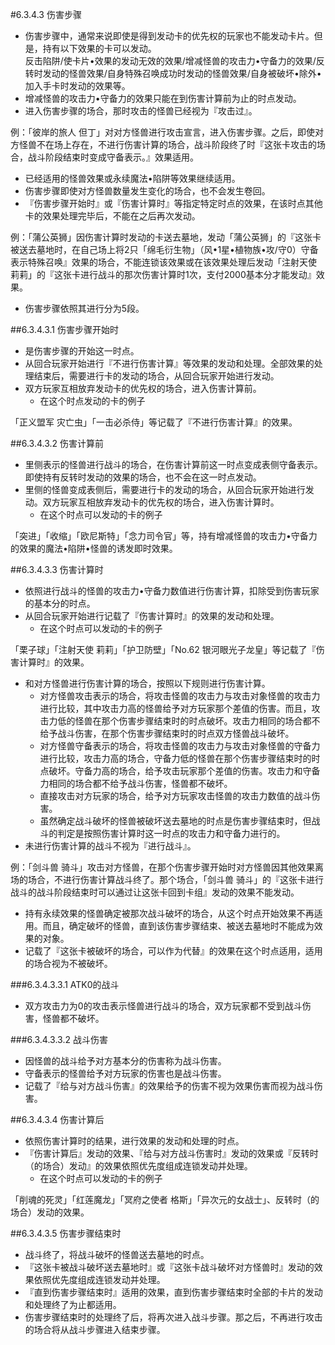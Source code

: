 #6.3.4.3        伤害步骤
* 伤害步骤中，通常来说即使是得到发动卡的优先权的玩家也不能发动卡片。但是，持有以下效果的卡可以发动。<br>
反击陷阱/使卡片•效果的发动无效的效果/增减怪兽的攻击力•守备力的效果/反转时发动的怪兽效果/自身特殊召唤成功时发动的怪兽效果/自身被破坏•除外•加入手卡时发动的效果等。
* 增减怪兽的攻击力•守备力的效果只能在到伤害计算前为止的时点发动。
* 进入伤害步骤的场合，那时攻击的怪兽已经视为『攻击过』。

例：「彼岸的旅人 但丁」对对方怪兽进行攻击宣言，进入伤害步骤。之后，即使对方怪兽不在场上存在，不进行伤害计算的场合，战斗阶段终了时『这张卡攻击的场合，战斗阶段结束时变成守备表示。』效果适用。
* 已经适用的怪兽效果或永续魔法•陷阱等效果继续适用。
* 伤害步骤即使对方怪兽数量发生变化的场合，也不会发生卷回。
* 『伤害步骤开始时』或『伤害计算时』等指定特定时点的效果，在该时点其他卡的效果处理完毕后，不能在之后再次发动。

例：「蒲公英狮」因伤害计算时发动的卡送去墓地，发动「蒲公英狮」的『这张卡被送去墓地时，在自己场上将2只「绵毛衍生物」（风•1星•植物族•攻/守0）守备表示特殊召唤』效果的场合，不能连锁该效果或在该效果处理后发动「注射天使 莉莉」的『这张卡进行战斗的那次伤害计算时1次，支付2000基本分才能发动』效果。
* 伤害步骤依照其进行分为5段。

##6.3.4.3.1        伤害步骤开始时
* 是伤害步骤的开始这一时点。
* 从回合玩家开始进行『不进行伤害计算』等效果的发动和处理。全部效果的处理结束后，需要进行卡的发动的场合，从回合玩家开始进行发动。
* 双方玩家互相放弃发动卡的优先权的场合，进入伤害计算前。
    * 在这个时点发动的卡的例子

「正义盟军 灾亡虫」「一击必杀侍」等记载了『不进行伤害计算』的效果。

##6.3.4.3.2        伤害计算前
* 里侧表示的怪兽进行战斗的场合，在伤害计算前这一时点变成表侧守备表示。即使持有反转时发动的效果的场合，也不会在这一时点发动。
* 里侧的怪兽变成表侧后，需要进行卡的发动的场合，从回合玩家开始进行发动。双方玩家互相放弃发动卡的优先权的场合，进入伤害计算时。
    * 在这个时点可以发动的卡的例子

「突进」「收缩」「欧尼斯特」「念力司令官」等，持有增减怪兽的攻击力•守备力的效果的魔法•陷阱•怪兽的诱发即时效果。

##6.3.4.3.3        伤害计算时
* 依照进行战斗的怪兽的攻击力•守备力数值进行伤害计算，扣除受到伤害玩家的基本分的时点。
* 从回合玩家开始进行记载了『伤害计算时』的效果的发动和处理。
    * 在这个时点可以发动的卡的例子

「栗子球」「注射天使 莉莉」「护卫防壁」「No.62 银河眼光子龙皇」等记载了『伤害计算时』的效果。
* 和对方怪兽进行伤害计算的场合，按照以下规则进行伤害计算。
    * 对方怪兽攻击表示的场合，将攻击怪兽的攻击力与攻击对象怪兽的攻击力进行比较，其中攻击力高的怪兽给予对方玩家那个差值的伤害。而且，攻击力低的怪兽在那个伤害步骤结束时的时点破坏。攻击力相同的场合都不给予战斗伤害，在那个伤害步骤结束时的时点双方怪兽战斗破坏。
    * 对方怪兽守备表示的场合，将攻击怪兽的攻击力与攻击对象怪兽的守备力进行比较，攻击力高的场合，守备力低的怪兽在那个伤害步骤结束时的时点破坏。守备力高的场合，给予攻击玩家那个差值的伤害。攻击力和守备力相同的场合都不给予战斗伤害，怪兽都不破坏。
    * 直接攻击对方玩家的场合，给予对方玩家攻击怪兽的攻击力数值的战斗伤害。
    * 虽然确定战斗破坏的怪兽被破坏送去墓地的时点是伤害步骤结束时，但战斗的判定是按照伤害计算时这一时点的攻击力和守备力进行的。
* 未进行伤害计算的战斗不视为『进行战斗』。

例：「剑斗兽 骑斗」攻击对方怪兽，在那个伤害步骤开始时对方怪兽因其他效果离场的场合，不进行伤害计算战斗终了。那个场合，「剑斗兽 骑斗」的『这张卡进行战斗的战斗阶段结束时可以通过让这张卡回到卡组』发动的效果不能发动。
* 持有永续效果的怪兽确定被那次战斗破坏的场合，从这个时点开始效果不再适用。而且，确定破坏的怪兽，直到该伤害步骤结束、被送去墓地时不能成为效果的对象。
* 记载了『这张卡被破坏的场合，可以作为代替』的效果在这个时点适用，适用的场合视为不被破坏。

###6.3.4.3.3.1        ATK0的战斗
* 双方攻击力为0的攻击表示怪兽进行战斗的场合，双方玩家都不受到战斗伤害，怪兽都不破坏。

###6.3.4.3.3.2        战斗伤害
* 因怪兽的战斗给予对方基本分的伤害称为战斗伤害。
* 守备表示的怪兽给予对方玩家的伤害也是战斗伤害。
* 记载了『给与对方战斗伤害』的效果给予的伤害不视为效果伤害而视为战斗伤害。

##6.3.4.3.4        伤害计算后
* 依照伤害计算时的结果，进行效果的发动和处理的时点。
* 『伤害计算后』发动的效果、『给与对方战斗伤害时』发动的效果或『反转时（的场合）发动』的效果依照优先度组成连锁发动并处理。
    * 在这个时点可以发动的卡的例子

「削魂的死灵」「红莲魔龙」「冥府之使者 格斯」「异次元的女战士」、反转时（的场合）发动的效果。

##6.3.4.3.5        伤害步骤结束时
* 战斗终了，将战斗破坏的怪兽送去墓地的时点。
* 『这张卡被战斗破坏送去墓地时』或『这张卡战斗破坏对方怪兽时』发动的效果依照优先度组成连锁发动并处理。
* 『直到伤害步骤结束时』适用的效果，直到伤害步骤结束时全部的卡片的发动和处理终了为止都适用。
* 伤害步骤结束时的处理终了后，将再次进入战斗步骤。那之后，不再进行攻击的场合将从战斗步骤进入结束步骤。
